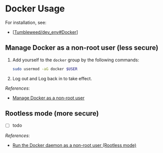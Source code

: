 # Docker Usage

For installation, see:

- [[Tumbleweed/dev_env#Docker]]

## Manage Docker as a non-root user (less secure)

1. Add yourself to the `docker` group by the following commands:

   ```bash
   sudo usermod -aG docker $USER
   ```

2. Log out and Log back in to take effect.

*References*:

- [Manage Docker as a non-root user](https://docs.docker.com/engine/install/linux-postinstall/#manage-docker-as-a-non-root-user)

## Rootless mode (more secure)

- [ ] todo

*References*:

- [Run the Docker daemon as a non-root user (Rootless mode)](https://docs.docker.com/engine/security/rootless/)

[//begin]: # "Autogenerated link references for markdown compatibility"
[Tumbleweed/dev_env#Docker]: ../openSUSE/Tumbleweed/dev_env.md "OpenSUSE Tumbleweed Development Environment"
[//end]: # "Autogenerated link references"
